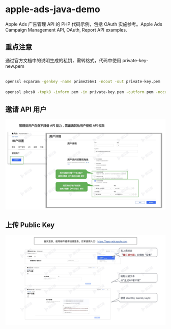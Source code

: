 # apple-ads-java-demo

Apple Ads 广告管理 API 的 PHP 代码示例，包括 OAuth 实施参考。Apple Ads Campaign Management API, OAuth, Report API examples.

## 重点注意

通过官方文档中的说明生成的私钥，需转格式，代码中使用 private-key-new.pem

```bash

openssl ecparam -genkey -name prime256v1 -noout -out private-key.pem

openssl pkcs8 -topk8 -inform pem -in private-key.pem -outform pem -nocrypt -out private-key-new.pem

```

## 邀请 API 用户

![Invite User](assets/invite-api-user.jpg?raw=true "Invite User")

## 上传 Public Key

![Upload a Public Key](assets/upload-public-key.jpg?raw=true "Upload a Public Key")
